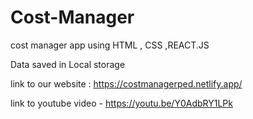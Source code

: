 # Cost-Manager
cost manager app using HTML , CSS ,REACT.JS

Data saved in Local storage

link to our website : https://costmanagerped.netlify.app/

link to youtube video - https://youtu.be/Y0AdbRY1LPk
